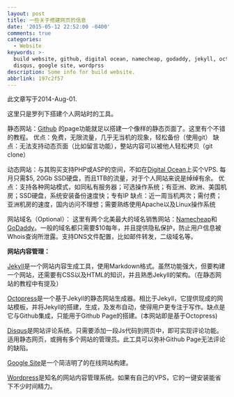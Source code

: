 ```yaml
---
layout: post
title: 一些关于搭建网页的信息
date: '2015-05-12 22:52:00 -0400'
comments: true
categories:
  - Website
keywords: >-
  build website, github, digital ocean, namecheap, godaddy, jekyll, octopress,
  disqus, google site, wordprss
description: Some info for build website.
abbrlink: 197c2f57
---
```

此文章写于2014-Aug-01.

这里只是罗列下搭建个人网站时的工具。

静态网站：[Github](https://github.com/) 的page功能就足以搭建一个像样的静态页面了。这里有个不错的教程。
优点：免费，无限流量，几乎无当机的现象，轻松备份（使用git）
缺点：无法支持动态页面（比如留言功能），整站内容可以被他人轻松拷贝（git clone）

<!-- more -->

动态网站：与其购买支持PHP或ASP的空间，不如在[Digital Ocean](https://www.digitalocean.com/)上买个VPS. 每月只需$5, 20Gb SSD硬盘，而且1TB的流量，对于个人网站来说是绰绰有余。
优点：支持各种网站模式，如同私有服务器；可选操作系统；有亚洲、欧洲、美国机房；SSD硬盘，系统安装备份速度快；专有IP
缺点：近一周当机两次；需付费；亚洲机房的速度，国内访问不理想；需要熟练使用Apache以及Linux操作系统

网站域名（Optional）：
这里有两个北美最大的域名销售网站：[Namecheap](https://www.namecheap.com/)和[GoDaddy](https://www.godaddy.com)。一般的域名都只需要$10每年，并且提供隐私保护，防止用户信息被Whois查询所泄露。支持DNS文件配置，比如邮件转发，二级域名等。

**网站内容管理：**

[Jekyll](http://jekyllrb.com/)是一个网站内容生成工具，使用Markdown格式。虽然功能强大，但要构建一个网站，还需要有CSS以及HTML的知识，并且熟悉Jekyll的架构。（在静态网站的教程中有提及）

[Octopress](http://octopress.org/)是一个基于Jekyll的静态网站生成器。相比于Jekyll，它提供现成的网站模板，并将Jekyll的搭建，生成，及发布自动，使得用户更专注于写作。缺点是它与Github集成，只能用于Github Page的搭建。(本网站即是基于Octopress)

[Disqus](https://disqus.com/)是网站评论系统。只需要添加一段Js代码到网页中，即可实现评论功能。适用静态网页，或拥有多个网站的管理员。此工具可以弥补Github Page无法评论的缺陷。

[Google Site](https://sites.google.com)是一个简洁明了的在线网站构建。

[Wordpress](https://zh-cn.wordpress.com/)是知名的网站内容管理系统。如果有自己的VPS，它的一键安装能省下不少时间精力。
